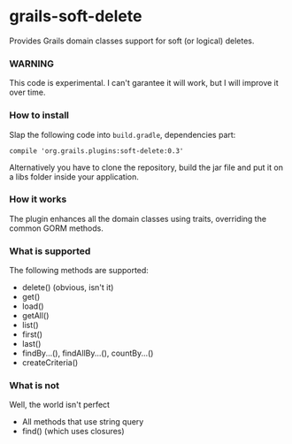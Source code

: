 # grails-soft-delete
Provides Grails domain classes support for soft (or logical) deletes.

### WARNING
This code is experimental. I can't garantee it will work, but I will improve it over time.

### How to install
Slap the following code into `build.gradle`, dependencies part:

`compile 'org.grails.plugins:soft-delete:0.3'`

Alternatively you have to clone the repository, build the jar file and put it on a libs folder inside your application.

### How it works
The plugin enhances all the domain classes using traits, overriding the common GORM methods.

### What is supported
The following methods are supported:

- delete() (obvious, isn't it)
- get()
- load()
- getAll()
- list()
- first()
- last()
- findBy...(), findAllBy...(), countBy...()
- createCriteria()

### What is not
Well, the world isn't perfect

- All methods that use string query
- find() (which uses closures)